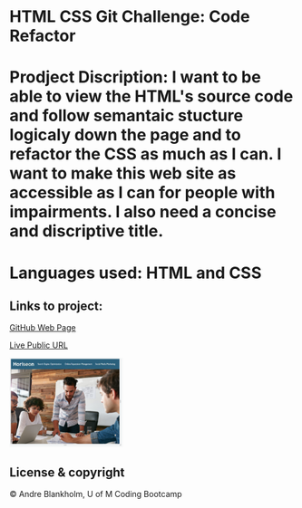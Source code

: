 # HTML CSS Git Challenge: Code Refactor

# Prodject Discription: I want to be able to view the HTML's source code and follow semantaic stucture logicaly down the page and to refactor the CSS as much as I can. I want to make this web site as accessible as I can for people with impairments. I also need a concise and discriptive title.

# Languages used: HTML and CSS

## Links to project:
<a href="https://github.com/AndreBlankholm/urban1">GitHub Web Page</a>

<a href="https://andreblankholm.github.io/urban1/">Live Public URL</a>

<img src="./assets/images/image Horison front page.png" width="200px" heigth="200px">


## License & copyright
© Andre Blankholm, U of M Coding Bootcamp